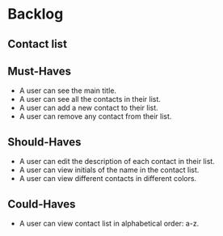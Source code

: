 # Backlog

## Contact list

## Must-Haves

- A user can see the main title.
- A user can see all the contacts in their list.
- A user can add a new contact to their list.
- A user can remove any contact from their list.

## Should-Haves

- A user can edit the description of each contact in their list.
- A user can view initials of the name in the contact list.
- A user can view different contacts in different colors.

## Could-Haves

- A user can view contact list in alphabetical order: a-z.
